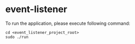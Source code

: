 # event-listener

To run the application, please execute following command:
```
cd <event_listener_project_root>
sudo ./run
```
